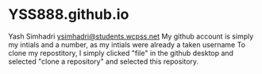 # YSS888.github.io
Yash Simhadri ysimhadri@students.wcpss.net
My github account is simply my intials and a number, as my intials were already a taken username
To clone my repostitory, I simply clicked "file" in the github desktop and selected "clone a repository" and selected this repository.
